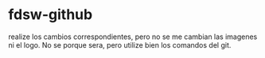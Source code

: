 # fdsw-github
realize los cambios correspondientes, pero no se me cambian las imagenes ni el logo.
No se porque sera, pero utilize bien los comandos del git.